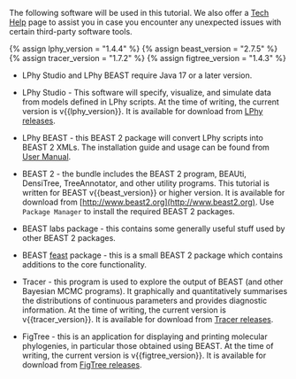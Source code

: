 
The following software will be used in this tutorial. 
We also offer a [Tech Help](../tech-help) page to assist you 
in case you encounter any unexpected issues with certain third-party software tools.

{% assign lphy_version = "1.4.4" %}
{% assign beast_version = "2.7.5" %}
{% assign tracer_version = "1.7.2" %}
{% assign figtree_version = "1.4.3" %}

* LPhy Studio and LPhy BEAST require Java 17 or a later version.

* LPhy Studio - This software will specify, visualize, and simulate data from models 
  defined in LPhy scripts.
  At the time of writing, the current version is v{{lphy_version}}. 
  It is available for download from [LPhy releases](https://github.com/LinguaPhylo/linguaPhylo/releases).

* LPhy BEAST - this BEAST 2 package will convert LPhy scripts into BEAST 2 XMLs.
  The installation guide and usage can be found from [User Manual](https://linguaphylo.github.io/setup/).

* BEAST 2 - the bundle includes the BEAST 2 program, BEAUti, DensiTree, TreeAnnotator, 
  and other utility programs. 
  This tutorial is written for BEAST v{{beast_version}} or higher version. 
  It is available for download from [http://www.beast2.org](http://www.beast2.org).
  Use `Package Manager` to install the required BEAST 2 packages.

* BEAST labs package - this contains some generally useful stuff used by other BEAST 2 packages.

* BEAST [feast](https://github.com/tgvaughan/feast) package - this is a small BEAST 2 package 
  which contains additions to the core functionality. 

* Tracer - this program is used to explore the output of BEAST (and other Bayesian MCMC programs). 
  It graphically and quantitatively summarises the distributions of continuous parameters 
  and provides diagnostic information. 
  At the time of writing, the current version is v{{tracer_version}}. 
  It is available for download from [Tracer releases](https://github.com/beast-dev/tracer/releases).

* FigTree - this is an application for displaying and printing molecular phylogenies, 
  in particular those obtained using BEAST. 
  At the time of writing, the current version is v{{figtree_version}}. 
  It is available for download from [FigTree releases](https://github.com/rambaut/figtree/releases).
  